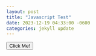 ```yaml
---
layout: post
title: "Javascript Test"
date: 2023-12-19 04:33:00 -0600
categories: jekyll update
---
```


<p id="demo" style="display:none">Hello JavaScript!</p>

<button type="button" onclick="document.getElementById('demo').style.display='block'">Click Me!</button>
